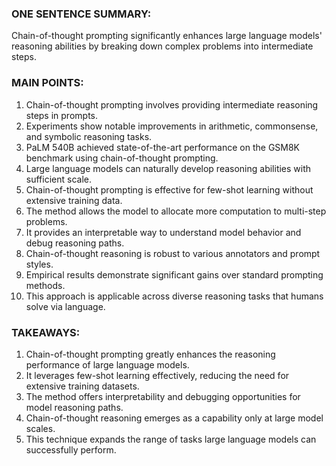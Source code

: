 ### ONE SENTENCE SUMMARY:
Chain-of-thought prompting significantly enhances large language models' reasoning abilities by breaking down complex problems into intermediate steps.

### MAIN POINTS:
1. Chain-of-thought prompting involves providing intermediate reasoning steps in prompts.
2. Experiments show notable improvements in arithmetic, commonsense, and symbolic reasoning tasks.
3. PaLM 540B achieved state-of-the-art performance on the GSM8K benchmark using chain-of-thought prompting.
4. Large language models can naturally develop reasoning abilities with sufficient scale.
5. Chain-of-thought prompting is effective for few-shot learning without extensive training data.
6. The method allows the model to allocate more computation to multi-step problems.
7. It provides an interpretable way to understand model behavior and debug reasoning paths.
8. Chain-of-thought reasoning is robust to various annotators and prompt styles.
9. Empirical results demonstrate significant gains over standard prompting methods.
10. This approach is applicable across diverse reasoning tasks that humans solve via language.

### TAKEAWAYS:
1. Chain-of-thought prompting greatly enhances the reasoning performance of large language models.
2. It leverages few-shot learning effectively, reducing the need for extensive training datasets.
3. The method offers interpretability and debugging opportunities for model reasoning paths.
4. Chain-of-thought reasoning emerges as a capability only at large model scales.
5. This technique expands the range of tasks large language models can successfully perform.
